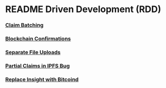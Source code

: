 # README Driven Development (RDD)

### [Claim Batching](claim-batching.md)

### [Blockchain Confirmations](blockchain-confirmations.md)

### [Separate File Uploads](separate-file-uploads.md)

### [Partial Claims in IPFS Bug](partial-claims-in-ipfs-bug.md)

### [Replace Insight with Bitcoind](replace-insight-with-bitcoind.md)
